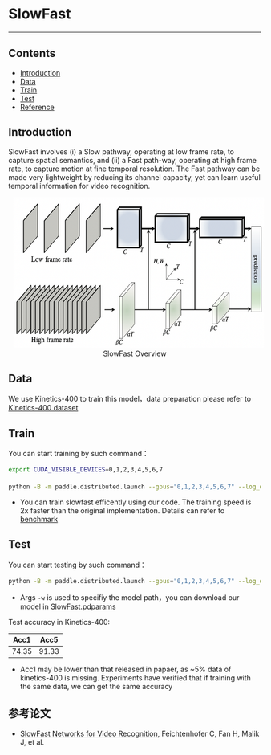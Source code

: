 # SlowFast

---
## Contents

- [Introduction](#Introduction)
- [Data](#Data)
- [Train](#Train)
- [Test](#Test)
- [Reference](#Reference)


## Introduction

SlowFast  involves (i) a Slow pathway, operating at low frame rate, to capture spatial semantics, and (ii) a Fast path-way, operating at high frame rate, to capture motion at fine temporal resolution. The Fast pathway can be made very lightweight by reducing its channel capacity, yet can learn useful temporal information for video recognition.

<p align="center">
<img src="https://github.com/PaddlePaddle/PaddleVideo/blob/main/docs/images/SlowFast.png" height=300 width=500 hspace='10'/> <br />
SlowFast Overview
</p>


## Data

We use Kinetics-400 to train this model，data preparation please refer to [Kinetics-400 dataset](../../dataset/K400.md)


## Train

You can start training by such command：

```bash
export CUDA_VISIBLE_DEVICES=0,1,2,3,4,5,6,7

python -B -m paddle.distributed.launch --gpus="0,1,2,3,4,5,6,7" --log_dir=log_slowfast  main.py --validate -c configs/recognition/slowfast/slowfast.yaml 
```

- You can train slowfast efficently using our code. The training speed is 2x faster than the original implementation. Details can refer to [benchmark](https://github.com/PaddlePaddle/PaddleVideo/blob/main/docs/en/benchmark.md)


## Test

You can start testing by such command：

```bash
python -B -m paddle.distributed.launch --gpus="0,1,2,3,4,5,6,7" --log_dir=log_slowfast_test main.py --test -c  configs/recognition/slowfast/slowfast.yaml -w output/SlowFast/SlowFast_epoch_000196.pdparams
```

-  Args `-w` is used to specifiy the model path，you can download our model in [SlowFast.pdparams](https://videotag.bj.bcebos.com/PaddleVideo/SlowFast/SlowFast.pdparams)


Test accuracy in Kinetics-400:

| Acc1 | Acc5 |
| :---: | :---: |
| 74.35 | 91.33 |

- Acc1 may be lower than that released in papaer, as ~5% data of kinetics-400 is missing. Experiments have verified that if training with the same data, we can get the same accuracy

## 参考论文

- [SlowFast Networks for Video Recognition](https://arxiv.org/abs/1812.03982), Feichtenhofer C, Fan H, Malik J, et al. 
